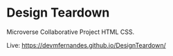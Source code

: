 # Design Teardown 

Microverse Collaborative Project HTML CSS.

Live: https://devmfernandes.github.io/DesignTeardown/

